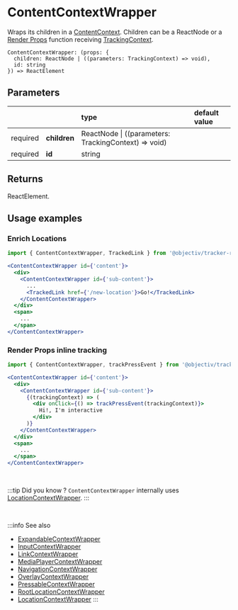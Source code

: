 # ContentContextWrapper

Wraps its children in a [ContentContext](/taxonomy/reference/location-contexts/ContentContext.md). Children can be a ReactNode or a [Render Props](https://reactjs.org/docs/render-props.html#using-props-other-than-render) function receiving [TrackingContext](/tracking/react/api-reference/common/providers/TrackingContext.md).   

```tsx
ContentContextWrapper: (props: { 
  children: ReactNode | ((parameters: TrackingContext) => void), 
  id: string
}) => ReactElement
```

## Parameters
|          |              | type                                                     | default value |
|:--------:|:-------------|:---------------------------------------------------------|:--------------|
| required | **children** | ReactNode &vert; ((parameters: TrackingContext) => void) |               |
| required | **id**       | string                                                   |               |

## Returns
ReactElement.

## Usage examples


### Enrich Locations
```jsx
import { ContentContextWrapper, TrackedLink } from '@objectiv/tracker-react';
```

```jsx
<ContentContextWrapper id={'content'}>
  <div>
    <ContentContextWrapper id={'sub-content'}>
      ...
      <TrackedLink href={'/new-location'}>Go!</TrackedLink>
    </ContentContextWrapper>
  </div>
  <span>
    ...
  </span>
</ContentContextWrapper>
```

### Render Props inline tracking
```jsx
import { ContentContextWrapper, trackPressEvent } from '@objectiv/tracker-react';
```

```jsx
<ContentContextWrapper id={'content'}>
  <div>
    <ContentContextWrapper id={'sub-content'}>
      {(trackingContext) => (
        <div onClick={() => trackPressEvent(trackingContext)}>
          Hi!, I'm interactive
        </div>
      )}
    </ContentContextWrapper>
  </div>
  <span>
    ...
  </span>
</ContentContextWrapper>
```


<br />

:::tip Did you know ?
`ContentContextWrapper` internally uses [LocationContextWrapper](/tracking/react/api-reference/locationWrappers/LocationContextWrapper.md).
:::

<br />

:::info See also
- [ExpandableContextWrapper](/tracking/react/api-reference/locationWrappers/ExpandableContextWrapper.md)
- [InputContextWrapper](/tracking/react/api-reference/locationWrappers/InputContextWrapper.md)
- [LinkContextWrapper](/tracking/react/api-reference/locationWrappers/LinkContextWrapper.md)
- [MediaPlayerContextWrapper](/tracking/react/api-reference/locationWrappers/MediaPlayerContextWrapper.md)
- [NavigationContextWrapper](/tracking/react/api-reference/locationWrappers/NavigationContextWrapper.md)
- [OverlayContextWrapper](/tracking/react/api-reference/locationWrappers/OverlayContextWrapper.md)
- [PressableContextWrapper](/tracking/react/api-reference/locationWrappers/PressableContextWrapper.md)
- [RootLocationContextWrapper](/tracking/react/api-reference/locationWrappers/RootLocationContextWrapper.md)
- [LocationContextWrapper](/tracking/react/api-reference/locationWrappers/LocationContextWrapper.md)
:::
